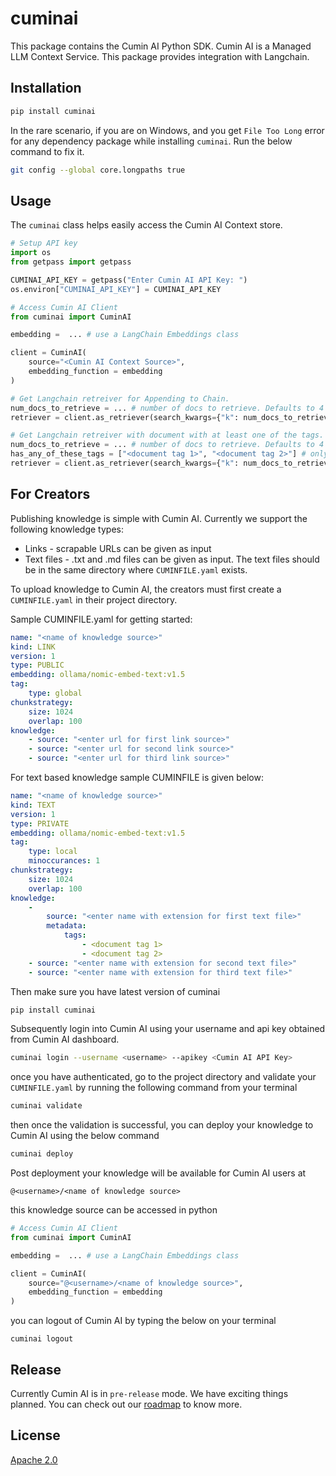 # cuminai

This package contains the Cumin AI Python SDK. Cumin AI is a Managed LLM Context Service. This package provides integration with Langchain.

## Installation

```bash
pip install cuminai
```

In the rare scenario, if you are on Windows, and you get `File Too Long` error for any dependency package while installing `cuminai`. Run the below command to fix it.
```bash
git config --global core.longpaths true
```

## Usage

The `cuminai` class helps easily access the Cumin AI Context store.

```python
# Setup API key
import os
from getpass import getpass

CUMINAI_API_KEY = getpass("Enter Cumin AI API Key: ")
os.environ["CUMINAI_API_KEY"] = CUMINAI_API_KEY
```

```python
# Access Cumin AI Client
from cuminai import CuminAI

embedding =  ... # use a LangChain Embeddings class

client = CuminAI(
    source="<Cumin AI Context Source>",
    embedding_function = embedding
)
```

```python
# Get Langchain retreiver for Appending to Chain.
num_docs_to_retrieve = ... # number of docs to retrieve. Defaults to 4
retriever = client.as_retriever(search_kwargs={"k": num_docs_to_retrieve})
```

```python
# Get Langchain retreiver with document with at least one of the tags.
num_docs_to_retrieve = ... # number of docs to retrieve. Defaults to 4
has_any_of_these_tags = ["<document tag 1>", "<document tag 2>"] # only docs with at lease one of these tags will be returned from Cumin AI knowledge base
retriever = client.as_retriever(search_kwargs={"k": num_docs_to_retrieve, "cuminai_tags": has_any_of_these_tags})
```

## For Creators
Publishing knowledge is simple with Cumin AI. Currently we support the following knowledge types:
- Links - scrapable URLs can be given as input
- Text files - .txt and .md files can be given as input. The text files should be in the same directory where `CUMINFILE.yaml` exists.

To upload knowledge to Cumin AI, the creators must first create a `CUMINFILE.yaml` in their project directory.

Sample CUMINFILE.yaml for getting started:
```yaml
name: "<name of knowledge source>"
kind: LINK
version: 1
type: PUBLIC
embedding: ollama/nomic-embed-text:v1.5
tag:
    type: global
chunkstrategy:
    size: 1024
    overlap: 100
knowledge:
    - source: "<enter url for first link source>"
    - source: "<enter url for second link source>"
    - source: "<enter url for third link source>"
```

For text based knowledge sample CUMINFILE is given below:
```yaml
name: "<name of knowledge source>"
kind: TEXT
version: 1
type: PRIVATE
embedding: ollama/nomic-embed-text:v1.5
tag:
    type: local
    minoccurances: 1
chunkstrategy:
    size: 1024
    overlap: 100
knowledge:
    - 
        source: "<enter name with extension for first text file>"
        metadata:
            tags:
                - <document tag 1>
                - <document tag 2>
    - source: "<enter name with extension for second text file>"
    - source: "<enter name with extension for third text file>"
```

Then make sure you have latest version of cuminai
```bash
pip install cuminai
```

Subsequently login into Cumin AI using your username and api key obtained from Cumin AI dashboard. 
```bash
cuminai login --username <username> --apikey <Cumin AI API Key>
```

once you have authenticated, go to the project directory and validate your `CUMINFILE.yaml` by running the following command from your terminal
```bash
cuminai validate
```

then once the validation is successful, you can deploy your knowledge to Cumin AI using the below command
```bash
cuminai deploy
```

Post deployment your knowledge will be available for Cumin AI users at
```
@<username>/<name of knowledge source>
```

this knowledge source can be accessed in python
```python
# Access Cumin AI Client
from cuminai import CuminAI

embedding =  ... # use a LangChain Embeddings class

client = CuminAI(
    source="@<username>/<name of knowledge source>",
    embedding_function = embedding
)
```

you can logout of Cumin AI by typing the below on your terminal
```
cuminai logout
```

## Release
Currently Cumin AI is in `pre-release` mode. We have exciting things planned. You can check out our [roadmap](https://roadmap.cuminai.com) to know more.

## License
[Apache 2.0](./LICENSE)
